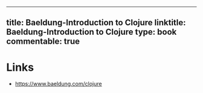 
---
title: Baeldung-Introduction to Clojure
linktitle: Baeldung-Introduction to Clojure
type: book
commentable: true
---

# Links

- https://www.baeldung.com/clojure

    
